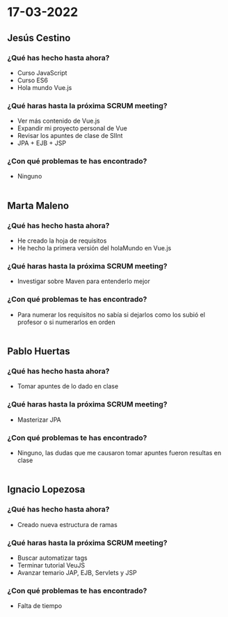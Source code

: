 # 17-03-2022
## Jesús Cestino
### ¿Qué has hecho hasta ahora?
- Curso JavaScript 
- Curso ES6
- Hola mundo Vue.js
### ¿Qué haras hasta la próxima SCRUM meeting?
- Ver más contenido de Vue.js
- Expandir mi proyecto personal de Vue
- Revisar los apuntes de clase de SIInt 
- JPA + EJB + JSP
### ¿Con qué problemas te has encontrado?
- Ninguno
<br><br>
## Marta Maleno
### ¿Qué has hecho hasta ahora?
- He creado la hoja de requisitos
- He hecho la primera versión del holaMundo en Vue.js
### ¿Qué haras hasta la próxima SCRUM meeting?
- Investigar sobre Maven para entenderlo mejor
### ¿Con qué problemas te has encontrado?
- Para numerar los requisitos no sabía si dejarlos como los subió el profesor o si numerarlos en orden
<br><br>
## Pablo Huertas
### ¿Qué has hecho hasta ahora?
- Tomar apuntes de lo dado en clase
### ¿Qué haras hasta la próxima SCRUM meeting?
- Masterizar JPA
### ¿Con qué problemas te has encontrado?
- Ninguno, las dudas que me causaron tomar apuntes fueron resultas en clase 
<br><br>
## Ignacio Lopezosa
### ¿Qué has hecho hasta ahora?
- Creado nueva estructura de ramas
### ¿Qué haras hasta la próxima SCRUM meeting?
- Buscar automatizar tags
- Terminar tutorial VeuJS
- Avanzar temario JAP, EJB, Servlets y JSP
### ¿Con qué problemas te has encontrado?
- Falta de tiempo
<br><br>
